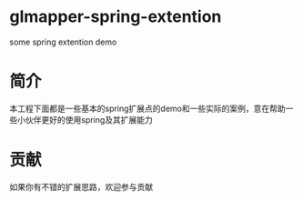 # glmapper-spring-extention
some spring extention demo

# 简介

本工程下面都是一些基本的spring扩展点的demo和一些实际的案例，意在帮助一些小伙伴更好的使用spring及其扩展能力

# 贡献

如果你有不错的扩展思路，欢迎参与贡献
